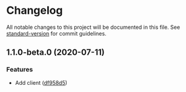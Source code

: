 # Changelog

All notable changes to this project will be documented in this file. See [standard-version](https://github.com/conventional-changelog/standard-version) for commit guidelines.

## 1.1.0-beta.0 (2020-07-11)


### Features

* Add client ([df958d5](https://github.com/sylver/json-http-client/commit/df958d52953c629178ea4295b8f50b6f4289d061))
